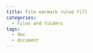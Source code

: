 ```yaml
---
title: File earmark ruled fill
categories:
  - Files and folders
tags:
  - doc
  - document
---
```

